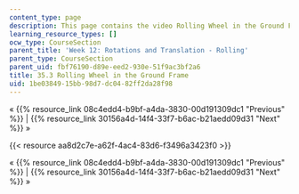```yaml
---
content_type: page
description: This page contains the video Rolling Wheel in the Ground Frame.
learning_resource_types: []
ocw_type: CourseSection
parent_title: 'Week 12: Rotations and Translation - Rolling'
parent_type: CourseSection
parent_uid: fbf76190-d89e-eed2-930e-51f9ac3bf2a6
title: 35.3 Rolling Wheel in the Ground Frame
uid: 1be03849-15bb-98d7-dc04-82ff2da28f98
---
```


« {{% resource_link 08c4edd4-b9bf-a4da-3830-00d191309dc1 "Previous" %}} | {{% resource_link 30156a4d-14f4-33f7-b6ac-b21aedd09d31 "Next" %}} »

{{< resource aa8d2c7e-a62f-4ac4-83d6-f3496a3423f0 >}}

« {{% resource_link 08c4edd4-b9bf-a4da-3830-00d191309dc1 "Previous" %}} | {{% resource_link 30156a4d-14f4-33f7-b6ac-b21aedd09d31 "Next" %}} »